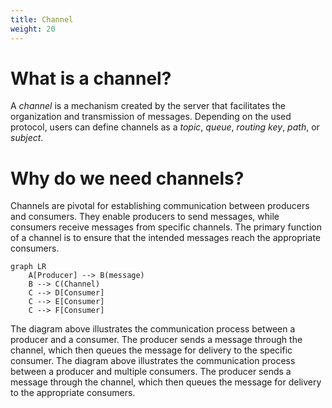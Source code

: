 ```yaml
---
title: Channel
weight: 20
---
```


# What is a channel?
A _channel_ is a mechanism created by the server that facilitates the organization and transmission of messages. Depending on the used protocol, users can define channels as a _topic_, _queue_, _routing key_, _path_, or _subject_.

# Why do we need channels?
Channels are pivotal for establishing communication between producers and consumers. They enable producers to send messages, while consumers receive messages from specific channels. The primary function of a channel is to ensure that the intended messages reach the appropriate consumers.

```mermaid
graph LR
    A[Producer] --> B(message)
    B --> C(Channel)
    C --> D[Consumer]
    C --> E[Consumer]
    C --> F[Consumer]
```

The diagram above illustrates the communication process between a producer and a consumer. The producer sends a message through the channel, which then queues the message for delivery to the specific consumer.
The diagram above illustrates the communication process between a producer and multiple consumers. The producer sends a message through the channel, which then queues the message for delivery to the appropriate consumers.